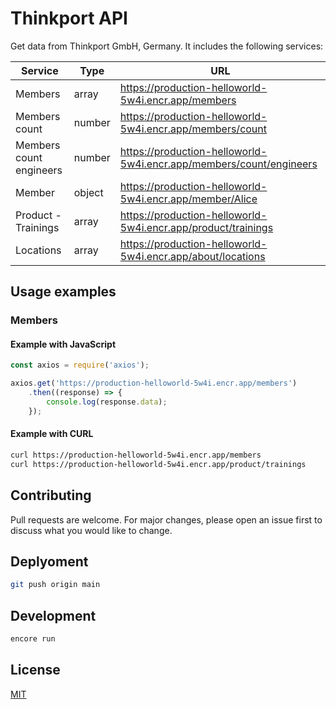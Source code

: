 # Thinkport API

Get data from Thinkport GmbH, Germany. It includes the following services:

| Service                 | Type   | URL                                                                   |
|-------------------------|--------|-----------------------------------------------------------------------|
| Members                 | array  | <https://production-helloworld-5w4i.encr.app/members>                 |
| Members count           | number | <https://production-helloworld-5w4i.encr.app/members/count>           |
| Members count engineers | number | <https://production-helloworld-5w4i.encr.app/members/count/engineers> |
| Member                  | object | <https://production-helloworld-5w4i.encr.app/member/Alice>            |
| Product - Trainings     | array  | <https://production-helloworld-5w4i.encr.app/product/trainings>       |
| Locations               | array  | <https://production-helloworld-5w4i.encr.app/about/locations>         |

## Usage examples

### Members

#### Example with JavaScript

```javascript
const axios = require('axios');

axios.get('https://production-helloworld-5w4i.encr.app/members')
    .then((response) => {
        console.log(response.data);
    });
```

#### Example with CURL

```bash
curl https://production-helloworld-5w4i.encr.app/members
curl https://production-helloworld-5w4i.encr.app/product/trainings
```

## Contributing

Pull requests are welcome. For major changes, please open an issue first to discuss what you would like to change.

## Deplyoment

```bash
git push origin main
```

## Development

```bash
encore run
```

## License

[MIT](LICENSE)
